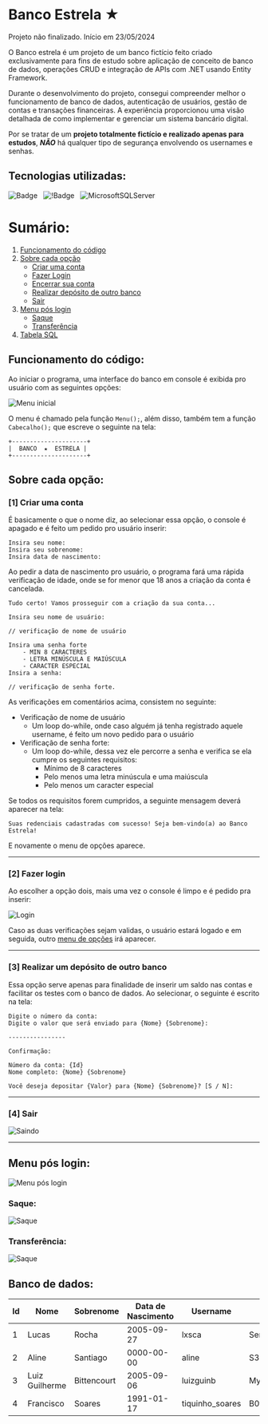 # Banco Estrela ★

Projeto não finalizado.
Início em 23/05/2024

O Banco estrela é um projeto de um banco fictício feito criado exclusivamente para fins de estudo sobre aplicação de conceito de banco de dados, operações CRUD e integração de APIs com .NET usando Entity Framework.

Durante o desenvolvimento do projeto, consegui compreender melhor o funcionamento de banco de dados, autenticação de usuários, gestão de contas e transações financeiras. A experiência proporcionou uma visão detalhada de como implementar e gerenciar um sistema bancário digital.

 Por se tratar de um **projeto totalmente fictício e realizado apenas para estudos**, ***NÃO*** há qualquer tipo de segurança envolvendo os usernames e senhas.

## Tecnologias utilizadas:

![Badge](https://img.shields.io/badge/C%23-blue?style=for-the-badge&logo=csharp&logoColor=white) &nbsp; ![!Badge](https://img.shields.io/badge/.NET-blueviolet?style=for-the-badge&logo=dotnet&logoColor=white) &nbsp; ![MicrosoftSQLServer](https://img.shields.io/badge/Microsoft%20SQL%20Server-CC2927?style=for-the-badge&logo=microsoft%20sql%20server&logoColor=white) &nbsp;

# Sumário:

1. [Funcionamento do código](#funcionamento-do-código)
1. [Sobre cada opção](#sobre-cada-opção)
    - [Criar uma conta](#1-criar-uma-conta)
    - [Fazer Login](#2-fazer-login)
    - [Encerrar sua conta](#3-encerrar-sua-conta)
    - [Realizar depósito de outro banco](#4-realizar-um-depósito-de-outro-banco)
    - [Sair](#5-sair)
1. [Menu pós login](#menu-pós-login)
    - [Saque](#saque)
    - [Transferência](#transferência)
1. [Tabela SQL](#tabela)


## Funcionamento do código:

Ao iniciar o programa, uma interface do banco em console é exibida pro usuário com as seguintes opções:

![Menu inicial](Imagens/menu-inicial.png)

O menu é chamado pela função `Menu();`, além disso, também tem a função `Cabecalho();` que escreve o seguinte na tela:

```
+---------------------+
|  BANCO  ★  ESTRELA |
+---------------------+
```

## Sobre cada opção:
### [1] Criar uma conta

É basicamente o que o nome diz, ao selecionar essa opção, o console é apagado e é feito um pedido pro usuário inserir:

```
Insira seu nome:
Insira seu sobrenome:
Insira data de nascimento:
```

Ao pedir a data de nascimento pro usuário, o programa fará uma rápida verificação de idade, onde se for menor que 18 anos a criação da conta é cancelada.

```
Tudo certo! Vamos prosseguir com a criação da sua conta...

Insira seu nome de usuário:

// verificação de nome de usuário

Insira uma senha forte
    - MIN 8 CARACTERES
    - LETRA MINÚSCULA E MAIÚSCULA
    - CARACTER ESPECIAL
Insira a senha: 

// verificação de senha forte.
```

As verificações em comentários acima, consistem no seguinte: 

- Verificação de nome de usuário
    - Um loop do-while, onde caso alguém já tenha registrado aquele username, é feito um novo pedido para o usuário
- Verificação de senha forte:
    - Um loop do-while, dessa vez ele percorre a senha e verifica se ela cumpre os seguintes requisitos:
        - Mínimo de 8 caracteres
        - Pelo menos uma letra minúscula e uma maiúscula
        - Pelo menos um caracter especial

Se todos os requisitos forem cumpridos, a seguinte mensagem deverá aparecer na tela:

```
Suas redenciais cadastradas com sucesso! Seja bem-vindo(a) ao Banco Estrela!
```

E novamente o menu de opções aparece.

---

### [2] Fazer login

Ao escolher a opção dois, mais uma vez o console é limpo e é pedido pra inserir:

![Login](Imagens/login.png)

Caso as duas verificações sejam validas, o usuário estará logado e em seguida, outro [menu de opções](#menu-pós-login) irá aparecer.

---

### [3] Realizar um depósito de outro banco

Essa opção serve apenas para finalidade de inserir um saldo nas contas e facilitar os testes com o banco de dados. Ao selecionar, o seguinte é escrito na tela:

```
Digite o número da conta:
Digite o valor que será enviado para {Nome} {Sobrenome}: 

----------------

Confirmação:

Número da conta: {Id}
Nome completo: {Nome} {Sobrenome}

Você deseja depositar {Valor} para {Nome} {Sobrenome}? [S / N]: 

```

---

### [4] Sair

![Saindo](Imagens/saindo.png)

---

## Menu pós login:

![Menu pós login](Imagens/menu-pos-login.png)

### Saque:

![Saque](Imagens/realizando-saque.png)

### Transferência:

![Saque](Imagens/realizando-transferencia.png)

## Banco de dados:

| Id | Nome | Sobrenome | Data de Nascimento |     Username  |    Senha     |  Saldo  |
| -- | -------- | ----- | ------------------ |   ----------- | ------------ |  -----  |
| 1  | Lucas    | Rocha | 2005-09-27         |   lxsca       | SenhaF0rte!  | 35000,00 | 
| 2  | Aline    | Santiago | 0000-00-00      | aline         | S3Nha@Forte  | 4400,00 |
| 3  | Luiz Guilherme |	Bittencourt | 2005-09-06  | luizguinb | MyStr0ngPassword(!) | 3378.07    |
| 4  | Francisco |	Soares | 1991-01-17 | tiquinho_soares | B0t@fogo | 0,00 |